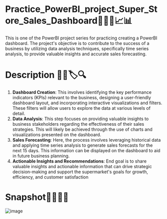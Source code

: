 # Practice_PowerBI_project_Super_Store_Sales_Dashboard💫💡💬📈📊
This is one of the PowerBI project series for practicing creating a PowerBI dashboard. The project's objective is to contribute to the success of a business by utilizing data analysis techniques, specifically time series analysis, to provide valuable insights and accurate sales forecasting.

# Description 🚩📄🏷️🔍️
1. **Dashboard Creation**: This involves identifying the key performance indicators (KPIs) relevant to the business, designing a user-friendly dashboard layout, and incorporating interactive visualizations and filters. These filters will allow users to explore the data at various levels of detail.
2. **Data Analysis**:  This step focuses on providing valuable insights to business stakeholders regarding the effectiveness of their sales strategies. This will likely be achieved through the use of charts and visualizations presented on the dashboard.
3. **Sales Forecasting**: Here, the process involves leveraging historical data and applying time series analysis to generate sales forecasts for the next 15 days. This information can be displayed on the dashboard to aid in future business planning.
4. **Actionable Insights and Recommendations**: End goal is to share valuable insights and actionable information that can drive strategic decision-making and support the supermarket's goals for growth, efficiency, and customer satisfaction

# Snapshot📸🧑‍💻📌
![image](https://github.com/Yhongpawee/1_Practice_PowerBI_project_Super_Store_Sales_Dashboard/assets/158539900/552f807a-513e-45e7-9995-df0503ce67d7)

